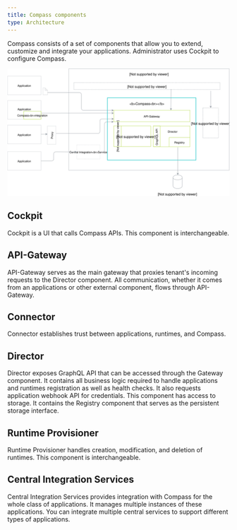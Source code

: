 ```yaml
---
title: Compass components
type: Architecture
---
```


Compass consists of a set of components that allow you to extend, customize and integrate your applications. Administrator uses Cockpit to configure Compass.

![Components](./assets/components.svg)

## Cockpit

Cockpit is a UI that calls Compass APIs. This component is interchangeable.

## API-Gateway

API-Gateway serves as the main gateway that proxies tenant's incoming requests to the Director component. All communication, whether it comes from an applications or other external component, flows through API-Gateway.

## Connector

Connector establishes trust between applications, runtimes, and Compass.

## Director

Director exposes GraphQL API that can be accessed through the Gateway component. It contains all business logic required to handle applications and runtimes registration as well as health checks. It also requests application webhook API for credentials. This component has access to storage. It contains the Registry component that serves as the persistent storage interface.

## Runtime Provisioner

Runtime Provisioner handles creation, modification, and deletion of runtimes. This component is interchangeable.

## Central Integration Services

Central Integration Services provides integration with Compass for the whole class of applications. It manages multiple instances of these applications. You can integrate multiple central services to support different types of applications.
